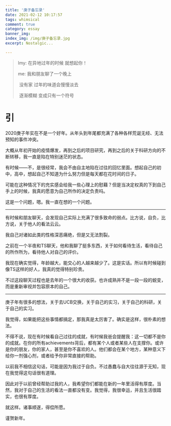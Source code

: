 ```yaml
---
title: '庚子备忘录'
date: 2021-02-12 10:17:57
tags: whimsical 
comment: true
category: essay
banner_img: 
index_img: /img/庚子备忘录.jpg
excerpt: Nostalgic...

---
```


> lmy: 在异地过年的时候 就想起你！
>
> me: 我和朋友聊了一个晚上
>
> ​		没有家 过年的味道会慢慢淡去
>
> ​		逐渐模糊 变成只有一个符号

# 引

2020庚子年实在不是一个好年。从年头到年尾都充满了各种各样荒诞无经、无法预知的事件冲突。

大概从年初开始的疫情爆发，再到之后的项目研究，再到之后的关于科研方向的不断转移，我一直是陷在特别迷茫的状态。

有时候——不，是很经常，我会不由自主地陷在过往的回忆里面。想起自己的初中，高中，想起自己不知道为什么努力但是每天都在花时间的日子。

可能在这种情况下的充实感会给我一些心理上的慰藉？但是当决定权真的下到自己手上的时候，我真的愿意为自己所作的决定负责吗。

这是一个问题，嗯。我一直在想的一个问题。

------

有时候和朋友聊天，会发现自己实际上充满了很多致命的弱点。比方说，自负，比方说，关于他人的看法云云。

我自己对诸如此类的性格深恶痛绝，但是又无法割裂。

之前在一个半夜和TS聊天，他和我聊了挺多东西，关于如何看待生活，看待自己的所作所为，看待他人对自己的评价。

我现在确实觉得，年龄越大，能交心的人越来越少了。这是实话。所以有时候碰到像TS这样的好人，我真的觉得特别珍贵。

不过这段聊天过程也是去年的一个很大的收获。也许成熟并不是一段一段的蜕变，而是重新审视并包容原本的自己。

------

庚子年有很多的想法，关于去UCB交换，关于自己的实习，关于自己的科研，关于自己的实习。

我觉得，如果能把这些事情都搞定，那我真是太厉害了。确实是这样，很朴素的想法。

不得不说，现在有时候看自己过往的成就，有时候我爸会提醒我：这一切都不是你的成就。在你的所有achievements背后，都有某个人或者某些人在支撑你。或许是你的朋友，你的家人，甚至是你不喜欢的人。他们都会在某个地方，某种意义下给你一剂强心剂，或者给予你非常直接的帮助。

以前我不相信这句话，可能是因为我过于自负。不过愚蠢与自大往往源于无知，现在我觉得这句话很有道理。

因此对于以前曾经帮助过我的人，我希望你们都能在新的一年里活得有厚度。当然，我对于自己的生活的看法一直都没有变。我觉得，我很幸运，并且生活很踏实，也很有厚度。

就这样。诸事顺遂，得偿所愿。

谨贺新年。